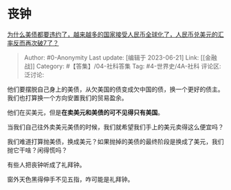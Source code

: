 # 丧钟
[为什么美债都要违约了，越来越多的国家接受人民币全球化了，人民币兑美元的汇率反而再次破7了？](https://www.zhihu.com/question/603118034/answer/3084168195)

> Author: #0-Anonymity
> Last update: [编辑于 2023-06-21]
> Link: [[金融战]]
> Category: #【答集】/04-社科答集
> Tag: #4-世界史/4A-社科
> 评论区:
> 泛讨论:

他们要摆脱自己身上的美债，从欠美国的债变成欠中国的债，换一个更好的债主。我们也打算换一个方向安置我们的贸易盈余。

他们在买美元，但是**在卖美元和美债的可不见得只有美国**。

当我们自己往外卖美元美债的时候，我们就希望我们手上的美元卖得这么便宜吗？

我们难道打算抛美债，换成美元？如果抛掉的美债的最终阶段是换成了美元，我们抛它干啥？闲得慌吗？

有些人把丧钟听成了礼拜钟。

窗外天色黑得伸手不见五指，咋可能是礼拜钟。
